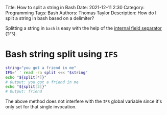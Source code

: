 Title: How to split a string in Bash
Date: 2021-12-11 2:30
Category: Programming
Tags: Bash
Authors: Thomas Taylor
Description: How do I split a string in bash based on a delimiter?

Splitting a string in `bash` is easy with the help of the [internal field separator][1] (`IFS`). 

# Bash string split using `IFS`

```bash
string="you got a friend in me"
IFS=' ' read -ra split <<< "$string"
echo "${split[*]}"
# Output: you got a friend in me
echo "${split[3]}"
# Output: friend
```

The above method does not interfere with the `IFS` global variable since it's only set for that single invocation.

[1]: https://en.wikipedia.org/wiki/Input_Field_Separators
